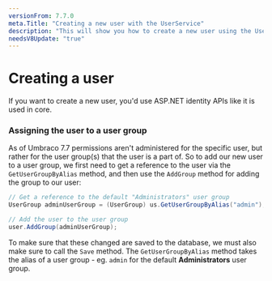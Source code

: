 ```yaml
---
versionFrom: 7.7.0
meta.Title: "Creating a new user with the UserService"
description: "This will show you how to create a new user using the UserService in Umbraco."
needsV8Update: "true"
---
```

# Creating a user
If you want to create a new user, you'd use ASP.NET identity APIs like it is used in core.

### Assigning the user to a user group
As of Umbraco 7.7 permissions aren't administered for the specific user, but rather for the user group(s) that the user is a part of. So to add our new user to a user group, we first need to get a reference to the user via the `GetUserGroupByAlias` method, and then use the `AddGroup` method for adding the group to our user:

```csharp
// Get a reference to the default "Administrators" user group
UserGroup adminUserGroup = (UserGroup) us.GetUserGroupByAlias("admin");

// Add the user to the user group
user.AddGroup(adminUserGroup);
```

To make sure that these changed are saved to the database, we must also make sure to call the `Save` method. The `GetUserGroupByAlias` method takes the alias of a user group - eg. `admin` for the default **Administrators** user group.
